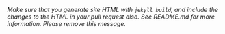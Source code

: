 *Make sure that you generate site HTML with `jekyll build`, and include the changes to the HTML in your pull request also. See README.md for more information. Please remove this message.*
